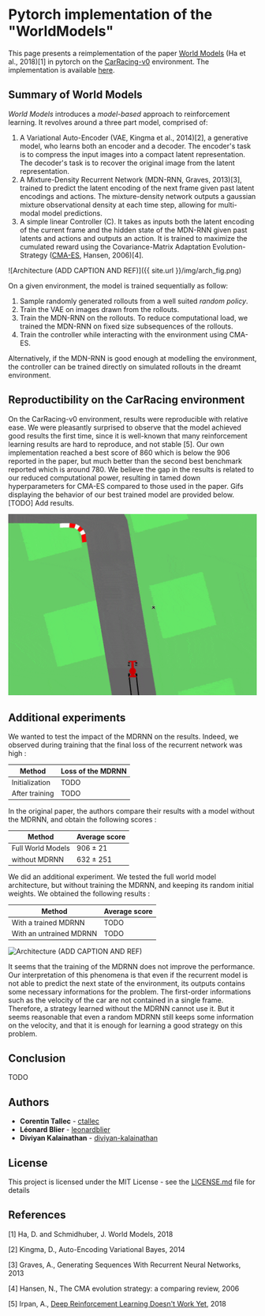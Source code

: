 # Pytorch implementation of the "WorldModels"

This page presents a reimplementation of the paper [World Models](https://arxiv.org/pdf/1803.10122.pdf)
(Ha et al., 2018)[1] in pytorch on the [CarRacing-v0](https://gym.openai.com/envs/CarRacing-v0/) environment.
The implementation is available [here](https://github.com/ctallec/world-models).


## Summary of World Models

*World Models* introduces a *model-based* approach to reinforcement learning. It revolves around a three part model, comprised of:

  1. A Variational Auto-Encoder (VAE, Kingma et al., 2014)[2], a generative model, who learns both an encoder and a decoder. The encoder's task is to compress the input images into a compact latent representation. The decoder's task is to recover the original image from the latent representation.
  2. A Mixture-Density Recurrent Network (MDN-RNN, Graves, 2013)[3], trained to predict the latent encoding of the next frame given past latent encodings and actions. The mixture-density network outputs a gaussian mixture observational density at each time step, allowing for multi-modal model predictions.
  3. A simple linear Controller (C). It takes as inputs both the latent encoding of the current frame and the hidden state of the MDN-RNN given past latents and actions and outputs an action. It is trained to maximize the cumulated reward using the Covariance-Matrix Adaptation Evolution-Strategy ([CMA-ES](http://www.cmap.polytechnique.fr/~nikolaus.hansen/cmaartic.pdf), Hansen, 2006)[4].

![Architecture (ADD CAPTION AND REF)]({{ site.url }}/img/arch_fig.png)

On a given environment, the model is trained sequentially as follow:
  1. Sample randomly generated rollouts from a well suited *random policy*.
  2. Train the VAE on images drawn from the rollouts.
  3. Train the MDN-RNN on the rollouts. To reduce computational load, we trained the MDN-RNN on fixed size subsequences of the rollouts.
  4. Train the controller while interacting with the environment using CMA-ES.

Alternatively, if the MDN-RNN is good enough at modelling the environment, the controller can be trained directly on simulated rollouts in the dreamt environment.


## Reproductibility on the CarRacing environment

On the CarRacing-v0 environment, results were reproducible with relative ease. We were pleasantly surprised to observe that the model achieved good results the first time, since it is well-known that many reinforcement learning results are hard to reproduce, and not stable [5]. Our own implementation reached a best score of 860 which is below the 906 reported in the paper, but much better than the second best benchmark reported which is around 780. We believe the gap in the results is related to our reduced computational power, resulting in tamed down hyperparameters for CMA-ES compared to those used in the paper. Gifs displaying the behavior of our best trained model are provided below.
[TODO] Add results.


![Architecture (ADD CAPTION AND REF)](/img/trained.gif)
## Additional experiments

We wanted to test the impact of the MDRNN on the results. Indeed, we observed during training that the final loss of the recurrent network was high :

| Method | Loss of the MDRNN |
|--------|---------------|
| Initialization | TODO |
| After training | TODO |

In the original paper, the authors compare their results with a model without the MDRNN, and obtain the following scores :

| Method | Average score |
|--------|---------------|
| Full World Models | 906 ± 21 |
| without MDRNN | 632 ± 251 |

We did an additional experiment. We tested the full world model architecture, but without training the MDRNN, and keeping its random initial weights. We obtained the following results :

| Method | Average score |
|--------|---------------|
| With a trained MDRNN | TODO |
| With an untrained MDRNN | TODO |

![Architecture (ADD CAPTION AND REF)](/img/untrained.gif)

It seems that the training of the MDRNN does not improve the performance. Our interpretation of this phenomena is that even if the recurrent model is not able to predict the next state of the environment, its outputs contains some necessary informations for the problem. The first-order informations such as the velocity of the car are not contained in a single frame. Therefore, a strategy learned without the MDRNN cannot use it. But it seems reasonable that even a random MDRNN still keeps some information on the velocity, and that it is enough for learning a good strategy on this problem.


## Conclusion

TODO


## Authors

* **Corentin Tallec** - [ctallec](https://github.com/ctallec)
* **Léonard Blier** - [leonardblier](https://github.com/leonardblier)
* **Diviyan Kalainathan** - [diviyan-kalainathan](https://github.com/diviyan-kalainathan)


## License

This project is licensed under the MIT License - see the [LICENSE.md](LICENSE.md) file for details


## References

[1] Ha, D. and Schmidhuber, J. World Models, 2018

[2] Kingma, D., Auto-Encoding Variational Bayes, 2014

[3] Graves, A., Generating Sequences With Recurrent Neural Networks, 2013

[4] Hansen, N., The CMA evolution strategy: a comparing review, 2006

[5] Irpan, A., [Deep Reinforcement Learning Doesn't Work Yet](https://www.alexirpan.com/2018/02/14/rl-hard.html), 2018
